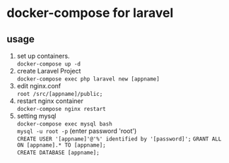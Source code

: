 # docker-compose for laravel
## usage
1. set up containers.  
  `docker-compose up -d`
2. create Laravel Project  
`docker-compose exec php laravel new [appname]`
3. edit nginx.conf  
`root /src/[appname]/public;`
4. restart nginx container  
`docker-compose nginx restart`
5. setting mysql  
`docker-compose exec mysql bash`  
`mysql -u root -p` (enter password 'root')  
`CREATE USER '[appname]'@'%' identified by '[password]';`
`GRANT ALL ON [appname].* TO [appname];`  
`CREATE DATABASE [appname];`  
